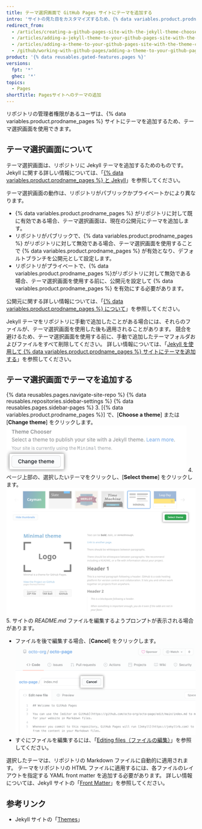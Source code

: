 ```yaml
---
title: テーマ選択画面で GitHub Pages サイトにテーマを追加する
intro: 'サイトの見た目をカスタマイズするため、{% data variables.product.prodname_pages %} サイトにテーマを追加できます。'
redirect_from:
  - /articles/creating-a-github-pages-site-with-the-jekyll-theme-chooser
  - /articles/adding-a-jekyll-theme-to-your-github-pages-site-with-the-jekyll-theme-chooser
  - /articles/adding-a-theme-to-your-github-pages-site-with-the-theme-chooser
  - /github/working-with-github-pages/adding-a-theme-to-your-github-pages-site-with-the-theme-chooser
product: '{% data reusables.gated-features.pages %}'
versions:
  fpt: '*'
  ghec: '*'
topics:
  - Pages
shortTitle: Pagesサイトへのテーマの追加
---
```


リポジトリの管理者権限があるユーザは、{% data variables.product.prodname_pages %} サイトにテーマを追加するため、テーマ選択画面を使用できます。

## テーマ選択画面について

テーマ選択画面は、リポジトリに Jekyll テーマを追加するためのものです。 Jekyll に関する詳しい情報については、「[{% data variables.product.prodname_pages %} と Jekyll](/articles/about-github-pages-and-jekyll)」を参照してください。

テーマ選択画面の動作は、リポジトリがパブリックかプライベートかにより異なります。
  - {% data variables.product.prodname_pages %} がリポジトリに対して既に有効である場合、テーマ選択画面は、現在の公開元にテーマを追加します。
  - リポジトリがパブリックで、{% data variables.product.prodname_pages %} がリポジトリに対して無効である場合、テーマ選択画面を使用することで {% data variables.product.prodname_pages %} が有効となり、デフォルトブランチを公開元として設定します。
  - リポジトリがプライベートで、{% data variables.product.prodname_pages %}がリポジトリに対して無効である場合、テーマ選択画面を使用する前に、公開元を設定して {% data variables.product.prodname_pages %} を有効にする必要があります。

公開元に関する詳しい情報については、「[{% data variables.product.prodname_pages %} について](/articles/about-github-pages#publishing-sources-for-github-pages-sites)」を参照してください。

Jekyll テーマをリポジトリに手動で追加したことがある場合には、それらのファイルが、テーマ選択画面を使用した後も適用されることがあります。 競合を避けるため、テーマ選択画面を使用する前に、手動で追加したテーマフォルダおよびファイルをすべて削除してください。 詳しい情報については、「[Jekyll を使用して {% data variables.product.prodname_pages %} サイトにテーマを追加する](/articles/adding-a-theme-to-your-github-pages-site-using-jekyll)」を参照してください。

## テーマ選択画面でテーマを追加する

{% data reusables.pages.navigate-site-repo %}
{% data reusables.repositories.sidebar-settings %}
{% data reusables.pages.sidebar-pages %}
3. [{% data variables.product.prodname_pages %}] で、[**Choose a theme**] または [**Change theme**] をクリックします。 ![[Choose a theme] ボタン](/assets/images/help/pages/choose-a-theme.png)
4. ページ上部の、選択したいテーマをクリックし、[**Select theme**] をクリックします。 ![テーマのオプションおよび [Select theme] ボタン](/assets/images/help/pages/select-theme.png)
5. サイトの *README.md* ファイルを編集するようプロンプトが表示される場合があります。
   - ファイルを後で編集する場合、[**Cancel**] をクリックします。 ![ファイルを編集する際の [Cancel] リンク](/assets/images/help/pages/cancel-edit.png)
   - すぐにファイルを編集するには、「[Editing files（ファイルの編集）](/repositories/working-with-files/managing-files/editing-files)」を参照してください。

選択したテーマは、リポジトリの Markdown ファイルに自動的に適用されます。 テーマをリポジトリの HTML ファイルに適用するには、各ファイルのレイアウトを指定する YAML front matter を追加する必要があります。 詳しい情報については、Jekyll サイトの「[Front Matter](https://jekyllrb.com/docs/front-matter/)」を参照してください。

## 参考リンク

- Jekyll サイトの「[Themes](https://jekyllrb.com/docs/themes/)」
